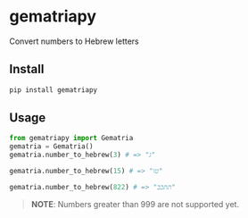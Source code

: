 # gematriapy
Convert numbers to Hebrew letters

## Install
```bash
pip install gematriapy
```

## Usage
```python
from gematriapy import Gematria
gematria = Gematria()
gematria.number_to_hebrew(3) # => "ג"
```

```python
gematria.number_to_hebrew(15) # => "טו"
```

```python
gematria.number_to_hebrew(822) # => "תתכב"
```

> **NOTE**: Numbers greater than 999 are not supported yet.
